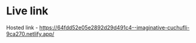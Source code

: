 # Live link

Hosted link - https://64fdd52e05e2892d29d491c4--imaginative-cuchufli-9ca270.netlify.app/
